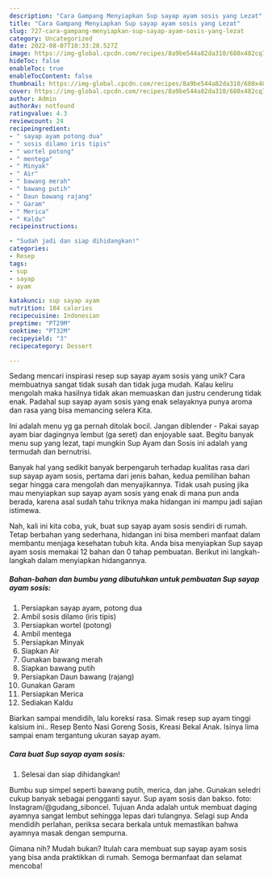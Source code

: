 ```yaml
---
description: "Cara Gampang Menyiapkan Sup sayap ayam sosis yang Lezat"
title: "Cara Gampang Menyiapkan Sup sayap ayam sosis yang Lezat"
slug: 727-cara-gampang-menyiapkan-sup-sayap-ayam-sosis-yang-lezat
category: Uncategorized
date: 2022-08-07T10:33:28.527Z
image: https://img-global.cpcdn.com/recipes/8a9be544a82da310/680x482cq70/sup-sayap-ayam-sosis-foto-resep-utama.jpg
hideToc: false
enableToc: true
enableTocContent: false
thumbnail: https://img-global.cpcdn.com/recipes/8a9be544a82da310/680x482cq70/sup-sayap-ayam-sosis-foto-resep-utama.jpg
cover: https://img-global.cpcdn.com/recipes/8a9be544a82da310/680x482cq70/sup-sayap-ayam-sosis-foto-resep-utama.jpg
author: Admin
authorAv: notfound
ratingvalue: 4.3
reviewcount: 24
recipeingredient:
- " sayap ayam potong dua"
- " sosis dilamo iris tipis"
- " wortel potong"
- " mentega"
- " Minyak"
- " Air"
- " bawang merah"
- " bawang putih"
- " Daun bawang rajang"
- " Garam"
- " Merica"
- " Kaldu"
recipeinstructions:

- "Sudah jadi dan siap dihidangkan!"
categories:
- Resep
tags:
- sup
- sayap
- ayam

katakunci: sup sayap ayam 
nutrition: 184 calories
recipecuisine: Indonesian
preptime: "PT29M"
cooktime: "PT32M"
recipeyield: "3"
recipecategory: Dessert

---
```





Sedang mencari inspirasi resep sup sayap ayam sosis yang unik? Cara membuatnya sangat tidak susah dan tidak juga mudah. Kalau keliru mengolah maka hasilnya tidak akan memuaskan dan justru cenderung tidak enak. Padahal sup sayap ayam sosis yang enak selayaknya punya aroma dan rasa yang bisa memancing selera Kita.





Ini adalah menu yg ga pernah ditolak bocil. Jangan diblender - Pakai sayap ayam biar dagingnya lembut (ga seret) dan enjoyable saat. Begitu banyak menu sup yang lezat, tapi mungkin Sup Ayam dan Sosis ini adalah yang termudah dan bernutrisi.

Banyak hal yang sedikit banyak berpengaruh terhadap kualitas rasa dari sup sayap ayam sosis, pertama dari jenis bahan, kedua pemilihan bahan segar hingga cara mengolah dan menyajikannya. Tidak usah pusing jika mau menyiapkan sup sayap ayam sosis yang enak di mana pun anda berada, karena asal sudah tahu triknya maka hidangan ini mampu jadi sajian istimewa.






Nah, kali ini kita coba, yuk, buat sup sayap ayam sosis sendiri di rumah. Tetap berbahan yang sederhana, hidangan ini bisa memberi manfaat dalam membantu menjaga kesehatan tubuh kita. Anda bisa menyiapkan Sup sayap ayam sosis memakai 12 bahan dan 0 tahap pembuatan. Berikut ini langkah-langkah dalam menyiapkan hidangannya.

<!--inarticleads1-->

##### Bahan-bahan dan bumbu yang dibutuhkan untuk pembuatan Sup sayap ayam sosis:

1. Persiapkan  sayap ayam, potong dua
1. Ambil  sosis dilamo (iris tipis)
1. Persiapkan  wortel (potong)
1. Ambil  mentega
1. Persiapkan  Minyak
1. Siapkan  Air
1. Gunakan  bawang merah
1. Siapkan  bawang putih
1. Persiapkan  Daun bawang (rajang)
1. Gunakan  Garam
1. Persiapkan  Merica
1. Sediakan  Kaldu


Biarkan sampai mendidih, lalu koreksi rasa. Simak resep sup ayam tinggi kalsium ini.. Resep Bento Nasi Goreng Sosis, Kreasi Bekal Anak. Isinya lima sampai enam tergantung ukuran sayap ayam. 

<!--inarticleads2-->

##### Cara buat Sup sayap ayam sosis:


1. Selesai dan siap dihidangkan!

Bumbu sup simpel seperti bawang putih, merica, dan jahe. Gunakan seledri cukup banyak sebagai pengganti sayur. Sup ayam sosis dan bakso. foto: Instagram/@gudang_siboncel. Tujuan Anda adalah untuk membuat daging ayamnya sangat lembut sehingga lepas dari tulangnya. Selagi sup Anda mendidih perlahan, periksa secara berkala untuk memastikan bahwa ayamnya masak dengan sempurna. 

Gimana nih? Mudah bukan? Itulah cara membuat sup sayap ayam sosis yang bisa anda praktikkan di rumah. Semoga bermanfaat dan selamat mencoba!
